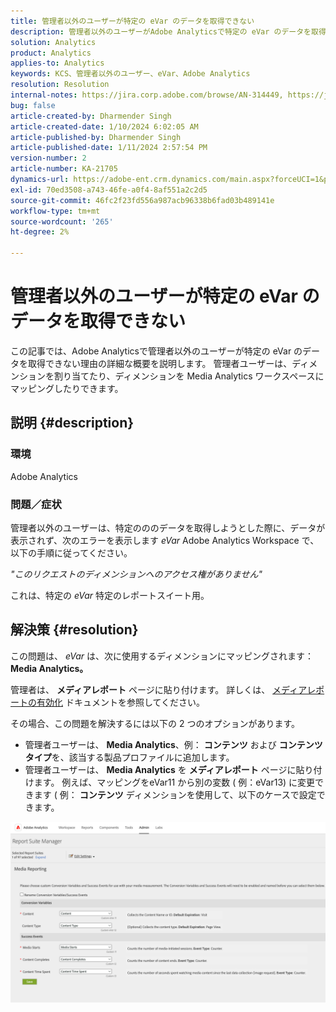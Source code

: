 ```yaml
---
title: 管理者以外のユーザーが特定の eVar のデータを取得できない
description: 管理者以外のユーザーがAdobe Analyticsで特定の eVar のデータを取得する方法を説明します。 管理者ユーザーは、ディメンションを Media Analytics Workspace に割り当てたり、マッピングしたりできます。
solution: Analytics
product: Analytics
applies-to: Analytics
keywords: KCS、管理者以外のユーザー、eVar、Adobe Analytics
resolution: Resolution
internal-notes: https://jira.corp.adobe.com/browse/AN-314449, https://jira.corp.adobe.com/browse/AN-288651
bug: false
article-created-by: Dharmender Singh
article-created-date: 1/10/2024 6:02:05 AM
article-published-by: Dharmender Singh
article-published-date: 1/11/2024 2:57:54 PM
version-number: 2
article-number: KA-21705
dynamics-url: https://adobe-ent.crm.dynamics.com/main.aspx?forceUCI=1&pagetype=entityrecord&etn=knowledgearticle&id=f33c4ac5-7daf-ee11-a569-6045bd0065b6
exl-id: 70ed3508-a743-46fe-a0f4-8af551a2c2d5
source-git-commit: 46fc2f23fd556a987acb96338b6fad03b489141e
workflow-type: tm+mt
source-wordcount: '265'
ht-degree: 2%

---
```


# 管理者以外のユーザーが特定の eVar のデータを取得できない


この記事では、Adobe Analyticsで管理者以外のユーザーが特定の eVar のデータを取得できない理由の詳細な概要を説明します。 管理者ユーザーは、ディメンションを割り当てたり、ディメンションを Media Analytics ワークスペースにマッピングしたりできます。

## 説明 {#description}


### <b>環境</b>

Adobe Analytics

### <b>問題／症状</b>

管理者以外のユーザーは、特定のののデータを取得しようとした際に、データが表示されず、次のエラーを表示します *eVar* Adobe Analytics Workspace で、以下の手順に従ってください。

*&quot;このリクエストのディメンションへのアクセス権がありません&quot;*

これは、特定の *eVar* 特定のレポートスイート用。


## 解決策 {#resolution}


この問題は、 *eVar* は、次に使用するディメンションにマッピングされます： <b>Media Analytics。 </b>

管理者は、 <b>メディアレポート</b> ページに貼り付けます。 詳しくは、 [メディアレポートの有効化](https://experienceleague.adobe.com/docs/media-analytics/using/media-reports/media-reports-enable.html?lang=en) ドキュメントを参照してください。

その場合、この問題を解決するには以下の 2 つのオプションがあります。

- 管理者ユーザーは、 <b>Media Analytics</b>、例： <b>コンテンツ</b> および <b>コンテンツタイプ</b>を、該当する製品プロファイルに追加します。
- 管理者ユーザーは、 <b>Media Analytics</b> を <b>メディアレポート</b> ページに貼り付けます。 例えば、マッピングをeVar11 から別の変数 ( 例：eVar13) に変更できます ( 例： <b>コンテンツ</b> ディメンションを使用して、以下のケースで設定できます。


![](assets/c3c48629-06e0-ed11-a7c7-6045bd006e5a.png)
